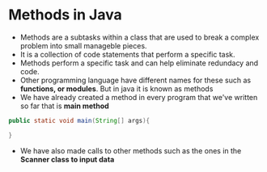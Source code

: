 # Methods in Java
- Methods are a subtasks within a class that are used to break a complex problem into small manageble pieces.
- It is a collection of code statements that perform a specific task.
- Methods perform a specific task and can help eliminate redundacy and code.
- Other programming language have different names for these such as **functions, or modules**. But in java it is known as methods
- We have already created a method in every program that we've written so far that is **main method**
```java
public static void main(String[] args){

}
```

- We have also made calls to other methods such as the ones in the **Scanner class to input data**
